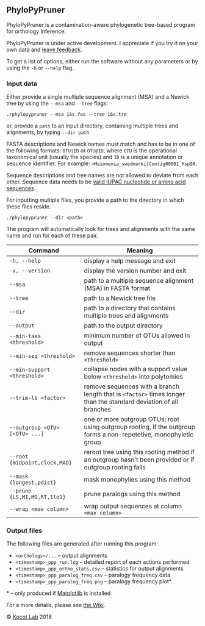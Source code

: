 PhyloPyPruner
-------------

PhyloPyPruner is a contamination-aware phylogenetic tree-based program for
orthology inference.

PhyloPyPruner is under active development. I appreciate if you try it on your
own data and [leave feedback](mailto:felix.thalen.1430@student.lu.se).

To get a list of options, either run the software without any parameters or by
using the `-h` or `--help` flag.

### Input data

Either provide a single multiple sequence alignment (MSA) and a Newick tree by
using the `--msa` and `--tree` flags:

```
./phylopypruner --msa 16s.fas --tree 16s.tre
```

or, provide a `path` to an input directory, containing multiple trees and
alignments, by typing `--dir path`.

FASTA descriptions and Newick names must match and has to be in one of the
following formats: `OTU|ID` or `OTU@ID`, where `OTU` is the operational
taxonomical unit (usually the species) and `ID` is a unique annotation or
sequence identifier. For example: `>Meiomenia_swedmarki|Contig00001_Hsp90`.

Sequence descriptions and tree names are not allowed to deviate from each
other. Sequence data needs to be [valid IUPAC nucleotide or amino acid
sequences](https://www.bioinformatics.org/sms/iupac.html).

For inputting multiple files, you provide a path to the directory in which
these files reside.

```
./phylopypruner --dir <path>
```

The program will automatically look for trees and alignments with the same name
and run for each of these pair.

| **Command** | **Meaning** |
|----|----|
| `-h, --help` | display a help message and exit |
| `-v, --version` | display the version number and exit |
| `--msa` | path to a multiple sequence alignment (MSA) in FASTA format |
| `--tree` | path to a Newick tree file |
| `--dir` | path to a directory that contains multiple trees and alignments |
| `--output` | path to the output directory |
| `--min-taxa <threshold>` | minimum number of OTUs allowed in output |
| `--min-seq <threshold>` | remove sequences shorter than `<threshold>` |
| `--min-support <threshold>` | collapse nodes with a support value below `<threshold>` into polytomies |
| `--trim-lb <factor>` | remove sequences with a branch length that is `<factor>` times longer than the standard deviation of all branches |
| `--outgroup <OTU> [<OTU> ...]` | one or more outgroup OTUs; root using outgroup rooting, if the outgroup forms a non-repetetive, monophyletic group |
| `--root {midpoint,clock,MAD}` | reroot tree using this rooting method if an outgroup hasn't been provided or if outgroup rooting fails |
| `--mask {longest,pdist}` | mask monophylies using this method |
| `--prune {LS,MI,MO,RT,1to1}` | prune paralogs using this method |
| `--wrap <max column>` | wrap output sequences at column `<max column>` |

### Output files

The following files are generated after running this program:

* `<orthologs>/...` – output alignments
* `<timestamp>_ppp_run.log` – detailed report of each actions performed
* `<timestamp>_ppp_ortho_stats.csv` – statistics for output alignments
* `<timestamp>_ppp_paralog_freq.csv` – paralogy frequency data
* `<timestamp>_ppp_paralog_freq.png` – paralogy frequency plot\*

\* – only produced if [Matplotlib](https://matplotlib.org/) is installed

For a more details, please see [the
Wiki](https://gitlab.com/fethalen/phylopypruner/wikis).

© [Kocot Lab](https://www.kocotlab.com/) 2018
